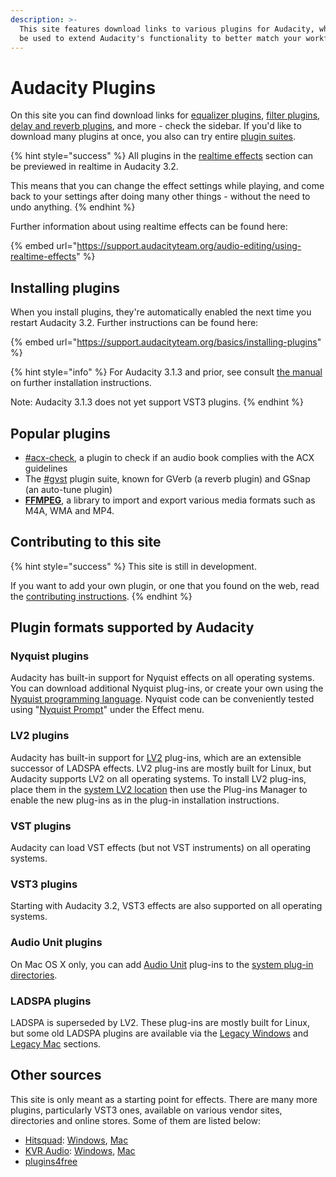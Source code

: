 ```yaml
---
description: >-
  This site features download links to various plugins for Audacity, which can
  be used to extend Audacity's functionality to better match your workflow.
---
```


# Audacity Plugins

On this site you can find download links for [equalizer plugins](realtime-effects/equalizers.md), [filter plugins](realtime-effects/filters.md), [delay and reverb plugins](realtime-effects/delay-and-reverb.md), and more - check the sidebar. If you'd like to download many plugins at once, you also can try entire [plugin suites](realtime-effects/plugin-suites.md).

{% hint style="success" %}
All plugins in the [realtime effects](broken-reference/) section can be previewed in realtime in Audacity 3.2.

This means that you can change the effect settings while playing, and come back to your settings after doing many other things - without the need to undo anything.
{% endhint %}

Further information about using realtime effects can be found here:

{% embed url="https://support.audacityteam.org/audio-editing/using-realtime-effects" %}

## Installing plugins

When you install plugins, they're automatically enabled the next time you restart Audacity 3.2. Further instructions can be found here:

{% embed url="https://support.audacityteam.org/basics/installing-plugins" %}

{% hint style="info" %}
For Audacity 3.1.3 and prior, see consult [the manual](https://manual.audacityteam.org/man/installing\_plug\_ins.html) on further installation instructions.

Note: Audacity 3.1.3 does not yet support VST3 plugins.
{% endhint %}

## Popular plugins

* [#acx-check](analyzers/analysis-plugins.md#acx-check "mention"), a plugin to check if an audio book complies with the ACX guidelines
* The [#gvst](realtime-effects/plugin-suites.md#gvst "mention") plugin suite, known for GVerb (a reverb plugin) and GSnap (an auto-tune plugin)
* [**FFMPEG**](https://support.audacityteam.org/basics/downloading-and-installing-audacity/installing-ffmpeg), a library to import and export various media formats such as M4A, WMA and MP4.

## Contributing to this site

{% hint style="success" %}
This site is still in development.

If you want to add your own plugin, or one that you found on the web, read the [contributing instructions](contributing/adding-plugins-to-this-site.md).
{% endhint %}

## Plugin formats supported by Audacity

### Nyquist plugins

Audacity has built-in support for Nyquist effects on all operating systems. You can download additional Nyquist plug-ins, or create your own using the [Nyquist programming language](http://wiki.audacityteam.org/wiki/Nyquist\_Plug-ins\_Reference). Nyquist code can be conveniently tested using "[Nyquist Prompt](http://manual.audacityteam.org/man/nyquist\_prompt.html)" under the Effect menu.

### **LV2 plugins**

Audacity has built-in support for [LV2](http://lv2plug.in/) plug-ins, which are an extensible successor of LADSPA effects. LV2 plug-ins are mostly built for Linux, but Audacity supports LV2 on all operating systems. To install LV2 plug-ins, place them in the [system LV2 location](http://manual.audacityteam.org/man/effect\_menu.html#LV2\_effects) then use the Plug-ins Manager to enable the new plug-ins as in the plug-in installation instructions.

### **VST plugins**

Audacity can load VST effects (but not VST instruments) on all operating systems.

### VST3 plugins

Starting with Audacity 3.2, VST3 effects are also supported on all operating systems.

### Audio Unit plugins

On Mac OS X only, you can add [Audio Unit](http://wiki.audacityteam.org/wiki/Audio\_Units) plug-ins to the [system plug-in directories](http://manual.audacityteam.org/man/effect\_menu.html#add\_audio\_unit).

### LADSPA plugins

LADSPA is superseded by LV2. These plug-ins are mostly built for Linux, but some old LADSPA plugins are available via the [Legacy Windows](http://www.audacityteam.org/download/legacy-windows/) and [Legacy Mac](http://www.audacityteam.org/download/legacy-mac/) sections.

## Other sources

This site is only meant as a starting point for effects. There are many more plugins, particularly VST3 ones, available on various vendor sites, directories and online stores. Some of them are listed below:

* [Hitsquad](http://www.hitsquad.com/): [Windows](http://www.hitsquad.com/smm/win95/PLUGINS\_VST/), [Mac](http://www.hitsquad.com/smm/mac/PLUGINS\_VST/)
* [KVR Audio](http://www.kvraudio.com/): [Windows](http://www.kvraudio.com/q.php?search=1\&os\[]=win32\&ty\[]=e\&f1\[]=vst\&pr\[]=f\&sh\[]=s), [Mac](http://www.kvraudio.com/q.php?search=1\&os\[]=mac32\&ty\[]=e\&f1\[]=vst\&pr\[]=f\&sh\[]=s)
* [plugins4free](https://plugins4free.com/)
